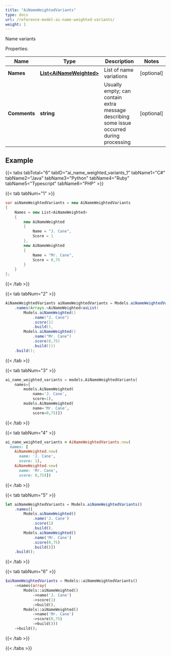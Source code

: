 ```yaml
---
title: "AiNameWeightedVariants"
type: docs
url: /reference-model-ai-name-weighted-variants/
weight: 1
---
```

Name variants             

Properties:

Name | Type | Description | Notes
---- | ---- | ----------- | -----
**Names** | [**List&lt;AiNameWeighted&gt;**](/email/reference-model-ai-name-weighted/) | List of name variations              | [optional] 
**Comments** | **string** | Usually empty; can contain extra message describing some issue occurred during processing              | [optional] 


## Example

{{< tabs tabTotal="6" tabID="ai_name_weighted_variants_1" tabName1="C#" tabName2="Java" tabName3="Python" tabName4="Ruby" tabName5="Typescript" tabName6="PHP" >}}

{{< tab tabNum="1" >}}

```csharp
var aiNameWeightedVariants = new AiNameWeightedVariants
{
    Names = new List<AiNameWeighted>
    {
        new AiNameWeighted
        {
            Name = "J. Cane",
            Score = 1
        },
        new AiNameWeighted
        {
            Name = "Mr. Cane",
            Score = 0,75
        }
    }
};
```

{{< /tab >}}

{{< tab tabNum="2" >}}

```java
AiNameWeightedVariants aiNameWeightedVariants = Models.aiNameWeightedVariants()
    .names(Arrays.<AiNameWeighted>asList(
        Models.aiNameWeighted()
            .name("J. Cane")
            .score(1)
            .build(),
        Models.aiNameWeighted()
            .name("Mr. Cane")
            .score(0,75)
            .build()))
    .build();
```

{{< /tab >}}

{{< tab tabNum="3" >}}

```python
ai_name_weighted_variants = models.AiNameWeightedVariants(
    names=[
        models.AiNameWeighted(
            name='J. Cane',
            score=1),
        models.AiNameWeighted(
            name='Mr. Cane',
            score=0,75)])
```

{{< /tab >}}

{{< tab tabNum="4" >}}

```ruby
ai_name_weighted_variants = AiNameWeightedVariants.new(
  names: [
    AiNameWeighted.new(
      name: 'J. Cane',
      score: 1),
    AiNameWeighted.new(
      name: 'Mr. Cane',
      score: 0,75)])
```

{{< /tab >}}

{{< tab tabNum="5" >}}

```typescript
let aiNameWeightedVariants = Models.aiNameWeightedVariants()
    .names([
        Models.aiNameWeighted()
            .name('J. Cane')
            .score(1)
            .build(),
        Models.aiNameWeighted()
            .name('Mr. Cane')
            .score(0,75)
            .build()])
    .build();
```

{{< /tab >}}

{{< tab tabNum="6" >}}

```php
$aiNameWeightedVariants = Models::aiNameWeightedVariants()
    ->names(array(
        Models::aiNameWeighted()
            ->name('J. Cane')
            ->score(1)
            ->build(),
        Models::aiNameWeighted()
            ->name('Mr. Cane')
            ->score(0,75)
            ->build()))
    ->build();
```

{{< /tab >}}

{{< /tabs >}}

